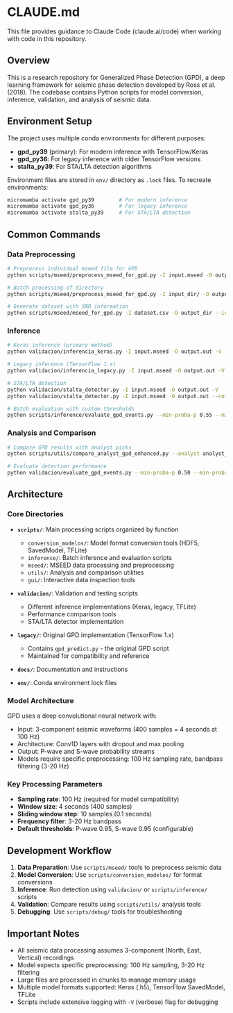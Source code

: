 # CLAUDE.md

This file provides guidance to Claude Code (claude.ai/code) when working with code in this repository.

## Overview

This is a research repository for Generalized Phase Detection (GPD), a deep learning framework for seismic phase detection developed by Ross et al. (2018). The codebase contains Python scripts for model conversion, inference, validation, and analysis of seismic data.

## Environment Setup

The project uses multiple conda environments for different purposes:

- **gpd_py39** (primary): For modern inference with TensorFlow/Keras
- **gpd_py36**: For legacy inference with older TensorFlow versions
- **stalta_py39**: For STA/LTA detection algorithms

Environment files are stored in `env/` directory as `.lock` files. To recreate environments:

```bash
micromamba activate gpd_py39        # For modern inference
micromamba activate gpd_py36        # For legacy inference
micromamba activate stalta_py39     # For STA/LTA detection
```

## Common Commands

### Data Preprocessing
```bash
# Preprocess individual mseed file for GPD
python scripts/mseed/preprocess_mseed_for_gpd.py -I input.mseed -O output.mseed --input-freq 64 -V

# Batch processing of directory
python scripts/mseed/preprocess_mseed_for_gpd.py -I input_dir/ -O output_dir/ --input-freq 64 --batch -V

# Generate dataset with SNR information
python scripts/mseed/mseed_for_gpd.py -I dataset.csv -O output_dir --input-freq 64 -V
```

### Inference
```bash
# Keras inference (primary method)
python validacion/inferencia_keras.py -I input.mseed -O output.out -V

# Legacy inference (TensorFlow 1.x)
python validacion/inferencia_legacy.py -I input.mseed -O output.out -V --hours 4

# STA/LTA detection
python validacion/stalta_detector.py -I input.mseed -O output.out -V
python validacion/stalta_detector.py -I input.mseed -O output.out --coincidence 2 -V

# Batch evaluation with custom thresholds
python scripts/inference/evaluate_gpd_events.py --min-proba-p 0.55 --min-proba-s 0.85 -V
```

### Analysis and Comparison
```bash
# Compare GPD results with analyst picks
python scripts/utils/compare_analyst_gpd_enhanced.py --analyst analyst_picks.csv --gpd gpd_results.csv --tolerance 0.5 1.0 2.0 5.0 -V

# Evaluate detection performance
python validacion/evaluate_gpd_events.py --min-proba-p 0.50 --min-proba-s 0.85 -V
```

## Architecture

### Core Directories

- **`scripts/`**: Main processing scripts organized by function
  - `conversion_modelos/`: Model format conversion tools (HDF5, SavedModel, TFLite)
  - `inference/`: Batch inference and evaluation scripts
  - `mseed/`: MSEED data processing and preprocessing
  - `utils/`: Analysis and comparison utilities
  - `gui/`: Interactive data inspection tools

- **`validacion/`**: Validation and testing scripts
  - Different inference implementations (Keras, legacy, TFLite)
  - Performance comparison tools
  - STA/LTA detector implementation

- **`legacy/`**: Original GPD implementation (TensorFlow 1.x)
  - Contains `gpd_predict.py` - the original GPD script
  - Maintained for compatibility and reference

- **`docs/`**: Documentation and instructions
- **`env/`**: Conda environment lock files

### Model Architecture

GPD uses a deep convolutional neural network with:
- Input: 3-component seismic waveforms (400 samples = 4 seconds at 100 Hz)
- Architecture: Conv1D layers with dropout and max pooling
- Output: P-wave and S-wave probability streams
- Models require specific preprocessing: 100 Hz sampling rate, bandpass filtering (3-20 Hz)

### Key Processing Parameters

- **Sampling rate**: 100 Hz (required for model compatibility)
- **Window size**: 4 seconds (400 samples)
- **Sliding window step**: 10 samples (0.1 seconds)
- **Frequency filter**: 3-20 Hz bandpass
- **Default thresholds**: P-wave 0.95, S-wave 0.95 (configurable)

## Development Workflow

1. **Data Preparation**: Use `scripts/mseed/` tools to preprocess seismic data
2. **Model Conversion**: Use `scripts/conversion_modelos/` for format conversions
3. **Inference**: Run detection using `validacion/` or `scripts/inference/` scripts
4. **Validation**: Compare results using `scripts/utils/` analysis tools
5. **Debugging**: Use `scripts/debug/` tools for troubleshooting

## Important Notes

- All seismic data processing assumes 3-component (North, East, Vertical) recordings
- Model expects specific preprocessing: 100 Hz sampling, 3-20 Hz filtering
- Large files are processed in chunks to manage memory usage
- Multiple model formats supported: Keras (.h5), TensorFlow SavedModel, TFLite
- Scripts include extensive logging with `-V` (verbose) flag for debugging